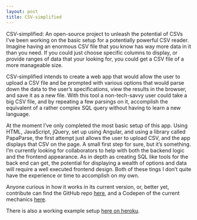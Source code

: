 ```yaml
---
layout: post
title: CSV-simplified
---
```


CSV-simplified: An open-source project to unleash the potential of CSVs
I’ve been working on the basic setup for a potentially powerful CSV reader. Imagine having an enormous CSV file that you know has way more data in it than you need. If you could just choose specific columns to display, or provide ranges of data that your looking for, you could get a CSV file of a more manageable size.

CSV-simplified intends to create a web app that would allow the user to upload a CSV file and be prompted with various options that would parse down the data to the user’s specifications, view the results in the browser, and save it as a new file. With this tool a non-tech-savvy user could take a big CSV file, and by repeating a few parsings on it, accomplish the equivalent of a rather complex SQL query without having to learn a new language.

At the moment I’ve only completed the most basic setup of this app. Using HTML, JavaScript, jQuery, set up using Angular, and using a library called PapaParse, the first attempt just allows the user to upload CSV, and the app displays that CSV on the page. A small first step for sure, but it’s something. I’m currently looking for collaborators to help with both the backend logic and the frontend appearance. As in depth as creating SQL like tools for the back end can get, the potential for displaying a wealth of options and data will require a well executed frontend design. Both of these tings I don’t quite have the experience or time to accomplish on my own.

Anyone curious in how it works in its current version, or, better yet, contribute can find the GitHub repo [here](https://github.com/conkytom/CSV-simplified), and a Codepen of the current mechanics [here](https://codepen.io/anon/pen/JmWygV).

There is also a working example setup [here on heroku](https://limitless-hamlet-92861.herokuapp.com/).

